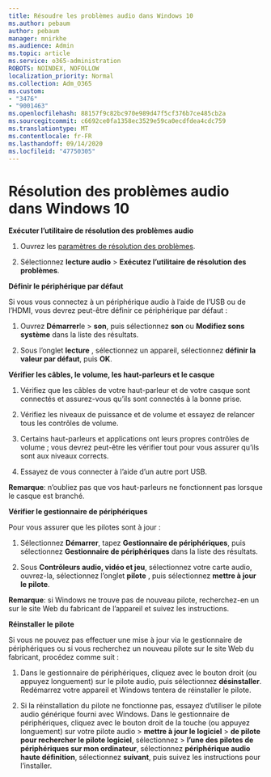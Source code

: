 ```yaml
---
title: Résoudre les problèmes audio dans Windows 10
ms.author: pebaum
author: pebaum
manager: mnirkhe
ms.audience: Admin
ms.topic: article
ms.service: o365-administration
ROBOTS: NOINDEX, NOFOLLOW
localization_priority: Normal
ms.collection: Adm_O365
ms.custom:
- "3476"
- "9001463"
ms.openlocfilehash: 88157f9c82bc970e989d47f5cf376b7ce485cb2a
ms.sourcegitcommit: c6692ce0fa1358ec3529e59ca0ecdfdea4cdc759
ms.translationtype: MT
ms.contentlocale: fr-FR
ms.lasthandoff: 09/14/2020
ms.locfileid: "47750305"
---
```

# <a name="troubleshooting-audio-issues-in-windows-10"></a>Résolution des problèmes audio dans Windows 10

**Exécuter l’utilitaire de résolution des problèmes audio**

1.  Ouvrez les [paramètres de résolution des problèmes](ms-settings:troubleshoot).

2.  Sélectionnez **lecture audio**  >  **Exécutez l’utilitaire de résolution des problèmes**.

**Définir le périphérique par défaut**

Si vous vous connectez à un périphérique audio à l’aide de l’USB ou de l’HDMI, vous devrez peut-être définir ce périphérique par défaut :

1. Ouvrez **Démarrer**le  >  **son**, puis sélectionnez **son** ou **Modifiez sons système** dans la liste des résultats.

2.  Sous l’onglet **lecture** , sélectionnez un appareil, sélectionnez **définir la valeur par défaut**, puis **OK**.

**Vérifier les câbles, le volume, les haut-parleurs et le casque**

1. Vérifiez que les câbles de votre haut-parleur et de votre casque sont connectés et assurez-vous qu’ils sont connectés à la bonne prise.

2. Vérifiez les niveaux de puissance et de volume et essayez de relancer tous les contrôles de volume.

3. Certains haut-parleurs et applications ont leurs propres contrôles de volume ; vous devrez peut-être les vérifier tout pour vous assurer qu’ils sont aux niveaux corrects.

4. Essayez de vous connecter à l’aide d’un autre port USB.

**Remarque**: n’oubliez pas que vos haut-parleurs ne fonctionnent pas lorsque le casque est branché.

**Vérifier le gestionnaire de périphériques**

Pour vous assurer que les pilotes sont à jour :

1. Sélectionnez **Démarrer**, tapez **Gestionnaire de périphériques**, puis sélectionnez **Gestionnaire de périphériques** dans la liste des résultats.

2. Sous **Contrôleurs audio, vidéo et jeu**, sélectionnez votre carte audio, ouvrez-la, sélectionnez l’onglet **pilote** , puis sélectionnez **mettre à jour le pilote**.

**Remarque**: si Windows ne trouve pas de nouveau pilote, recherchez-en un sur le site Web du fabricant de l’appareil et suivez les instructions.

**Réinstaller le pilote**

Si vous ne pouvez pas effectuer une mise à jour via le gestionnaire de périphériques ou si vous recherchez un nouveau pilote sur le site Web du fabricant, procédez comme suit :

1. Dans le gestionnaire de périphériques, cliquez avec le bouton droit (ou appuyez longuement) sur le pilote audio, puis sélectionnez **désinstaller**. Redémarrez votre appareil et Windows tentera de réinstaller le pilote.

2. Si la réinstallation du pilote ne fonctionne pas, essayez d’utiliser le pilote audio générique fourni avec Windows. Dans le gestionnaire de périphériques, cliquez avec le bouton droit de la touche (ou appuyez longuement) sur votre pilote audio > **mettre à jour le logiciel**  >  **de pilote pour rechercher le pilote logiciel**, sélectionnez  >  **l’une des pilotes de périphériques sur mon ordinateur**, sélectionnez **périphérique audio haute définition**, sélectionnez **suivant**, puis suivez les instructions pour l’installer.
